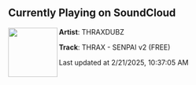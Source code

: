 ## Currently Playing on SoundCloud

[<img align="left" width="100" src="https://i1.sndcdn.com/artworks-yCasRsFP6hTxVyqv-m9dGkg-t500x500.png">](https://soundcloud.com/thraxdubz/thrax-senpaixv2)

**Artist**: THRAXDUBZ 

**Track**: THRAX - SENPAI v2 (FREE)

Last updated at 2/21/2025, 10:37:05 AM
